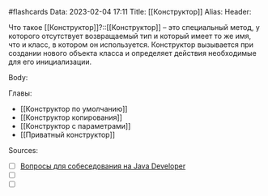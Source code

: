 #flashcards
Data: 2023-02-04 17:11
Title: [[Конструктор]]
Alias:
Header:

Что такое [[Конструктор]]?::[[Конструктор]] – это специальный метод, у которого отсутствует возвращаемый тип и который имеет то же имя, что и класс, в котором он используется. Конструктор вызывается при создании нового объекта класса и определяет действия необходимые для его инициализации.



Body:





Главы:
- [[Конструктор по умолчанию]]
- [[Конструктор копирования]]
- [[Конструктор с параметрами]]
- [[Приватный конструктор]]


Sources:
- [ ] [Вопросы для собеседования на Java Developer](https://github.com/enhorse/java-interview/blob/master/README.md#%D0%9E%D0%9E%D0%9F)
- [ ] []()
- [ ] []()
